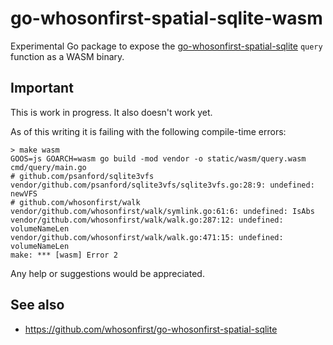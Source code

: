 # go-whosonfirst-spatial-sqlite-wasm

Experimental Go package to expose the [go-whosonfirst-spatial-sqlite](https://github.com/whosonfirst/go-whosonfirst-spatial-sqlite/blob/main/cmd/query/main.go) `query` function as a WASM binary.

## Important

This is work in progress. It also doesn't work yet.

As of this writing it is failing with the following compile-time errors:

```
> make wasm
GOOS=js GOARCH=wasm go build -mod vendor -o static/wasm/query.wasm cmd/query/main.go
# github.com/psanford/sqlite3vfs
vendor/github.com/psanford/sqlite3vfs/sqlite3vfs.go:28:9: undefined: newVFS
# github.com/whosonfirst/walk
vendor/github.com/whosonfirst/walk/symlink.go:61:6: undefined: IsAbs
vendor/github.com/whosonfirst/walk/walk.go:287:12: undefined: volumeNameLen
vendor/github.com/whosonfirst/walk/walk.go:471:15: undefined: volumeNameLen
make: *** [wasm] Error 2
```

Any help or suggestions would be appreciated.

## See also

* https://github.com/whosonfirst/go-whosonfirst-spatial-sqlite